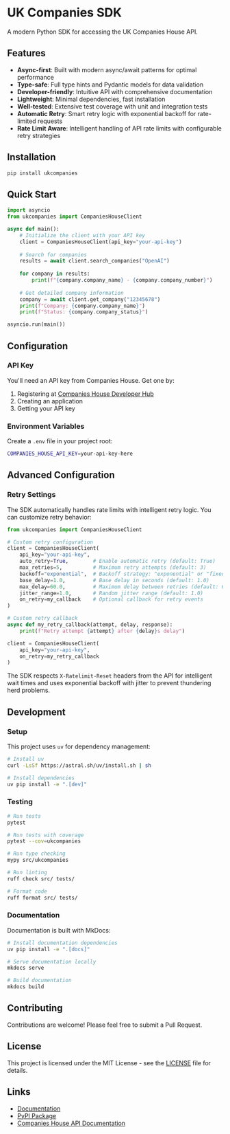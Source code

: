 # UK Companies SDK

A modern Python SDK for accessing the UK Companies House API.

## Features

- **Async-first**: Built with modern async/await patterns for optimal performance
- **Type-safe**: Full type hints and Pydantic models for data validation  
- **Developer-friendly**: Intuitive API with comprehensive documentation
- **Lightweight**: Minimal dependencies, fast installation
- **Well-tested**: Extensive test coverage with unit and integration tests
- **Automatic Retry**: Smart retry logic with exponential backoff for rate-limited requests
- **Rate Limit Aware**: Intelligent handling of API rate limits with configurable retry strategies

## Installation

```bash
pip install ukcompanies
```

## Quick Start

```python
import asyncio
from ukcompanies import CompaniesHouseClient

async def main():
    # Initialize the client with your API key
    client = CompaniesHouseClient(api_key="your-api-key")
    
    # Search for companies
    results = await client.search_companies("OpenAI")
    
    for company in results:
        print(f"{company.company_name} - {company.company_number}")
    
    # Get detailed company information
    company = await client.get_company("12345678")
    print(f"Company: {company.company_name}")
    print(f"Status: {company.company_status}")

asyncio.run(main())
```

## Configuration

### API Key

You'll need an API key from Companies House. Get one by:

1. Registering at [Companies House Developer Hub](https://developer.company-information.service.gov.uk/)
2. Creating an application
3. Getting your API key

### Environment Variables

Create a `.env` file in your project root:

```bash
COMPANIES_HOUSE_API_KEY=your-api-key-here
```

## Advanced Configuration

### Retry Settings

The SDK automatically handles rate limits with intelligent retry logic. You can customize retry behavior:

```python
from ukcompanies import CompaniesHouseClient

# Custom retry configuration
client = CompaniesHouseClient(
    api_key="your-api-key",
    auto_retry=True,        # Enable automatic retry (default: True)
    max_retries=5,          # Maximum retry attempts (default: 3)
    backoff="exponential",  # Backoff strategy: "exponential" or "fixed" (default: "exponential")
    base_delay=1.0,         # Base delay in seconds (default: 1.0)
    max_delay=60.0,         # Maximum delay between retries (default: 60.0)
    jitter_range=1.0,       # Random jitter range (default: 1.0)
    on_retry=my_callback    # Optional callback for retry events
)

# Custom retry callback
async def my_retry_callback(attempt, delay, response):
    print(f"Retry attempt {attempt} after {delay}s delay")

client = CompaniesHouseClient(
    api_key="your-api-key",
    on_retry=my_retry_callback
)
```

The SDK respects `X-Ratelimit-Reset` headers from the API for intelligent wait times and uses exponential backoff with jitter to prevent thundering herd problems.

## Development

### Setup

This project uses `uv` for dependency management:

```bash
# Install uv
curl -LsSf https://astral.sh/uv/install.sh | sh

# Install dependencies
uv pip install -e ".[dev]"
```

### Testing

```bash
# Run tests
pytest

# Run tests with coverage
pytest --cov=ukcompanies

# Run type checking
mypy src/ukcompanies

# Run linting
ruff check src/ tests/

# Format code
ruff format src/ tests/
```

### Documentation

Documentation is built with MkDocs:

```bash
# Install documentation dependencies
uv pip install -e ".[docs]"

# Serve documentation locally
mkdocs serve

# Build documentation
mkdocs build
```

## Contributing

Contributions are welcome! Please feel free to submit a Pull Request.

## License

This project is licensed under the MIT License - see the [LICENSE](LICENSE) file for details.

## Links

- [Documentation](https://github.com/yourusername/ukcompanies)
- [PyPI Package](https://pypi.org/project/ukcompanies/)
- [Companies House API Documentation](https://developer.company-information.service.gov.uk/api/docs/)